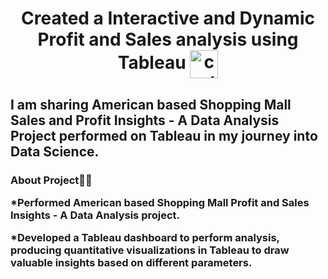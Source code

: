<h1 align="Center"> Created a Interactive and Dynamic Profit and Sales analysis using Tableau <img align="Center" alt="coding" width="45"
src="https://github.com/Saranraj-99/Profit-and-Sales-analysis-using-Tableau/assets/160688633/571bd03c-18fd-4f26-aeb4-a6a20fd6e486">


<h2>I am sharing American based Shopping Mall Sales and Profit Insights - A Data Analysis Project performed on Tableau in my journey into Data Science.


**<h3>About Project👨‍💻**

 *Performed American based Shopping Mall Profit and Sales Insights - A Data Analysis project.
 
 *Developed a Tableau dashboard to perform analysis, producing quantitative visualizations in Tableau to draw valuable insights based on different parameters.
 
